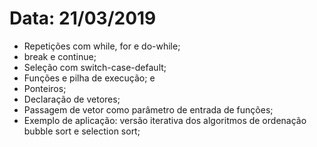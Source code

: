 # Data: 21/03/2019

* Repetições com while, for e do-while;
* break e continue;
* Seleção com switch-case-default;
* Funções e pilha de execução; e
* Ponteiros;
* Declaração de vetores;
* Passagem de vetor como parâmetro de entrada de funções;
* Exemplo de aplicação: versão iterativa dos algoritmos de ordenação bubble sort e selection sort;